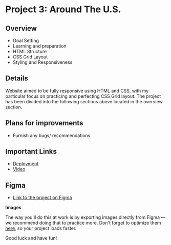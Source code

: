 # Project 3: Around The U.S.

## Overview

* Goal Setting
* Learning and preparation
* HTML Structure
* CSS Grid Layout
* Styling and Responsiveness

## Details

Website aimed to be fully responsive using HTML and CSS, with my particular focus on practicing and perfecting CSS Grid layout. The project has been divided into the following sections above located in the overview section.

  
## Plans for improvements

* Furnish any bugs/ recommendations

## Important Links

* [Deployment](google.com)
* [Video](google.com)
  
## Figma 
  
* [Link to the project on Figma](https://www.figma.com/file/ii4xxsJ0ghevUOcssTlHZv/Sprint-3%3A-Around-the-US?node-id=0%3A1)  
  
**Images**  
  
The way you'll do this at work is by exporting images directly from Figma — we recommend doing that to practice more. Don't forget to optimize them [here](https://tinypng.com/), so your project loads faster. 
  
Good luck and have fun!
